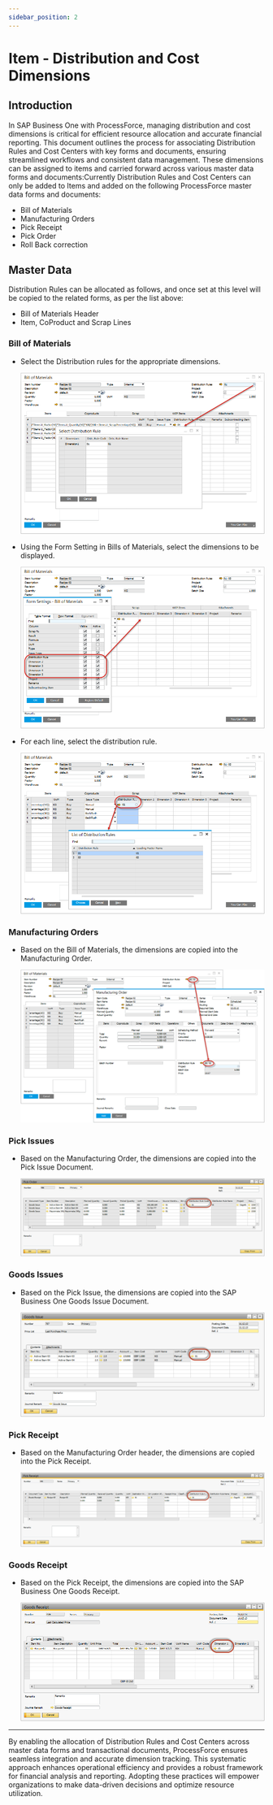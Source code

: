 ```yaml
---
sidebar_position: 2
---
```


# Item - Distribution and Cost Dimensions

## Introduction

In SAP Business One with ProcessForce, managing distribution and cost dimensions is critical for efficient resource allocation and accurate financial reporting. This document outlines the process for associating Distribution Rules and Cost Centers with key forms and documents, ensuring streamlined workflows and consistent data management. These dimensions can be assigned to items and carried forward across various master data forms and documents:Currently Distribution Rules and Cost Centers can only be added to Items and added on the following ProcessForce master data forms and documents:

- Bill of Materials
- Manufacturing Orders
- Pick Receipt
- Pick Order
- Roll Back correction

## Master Data

Distribution Rules can be allocated as follows, and once set at this level will be copied to the related forms, as per the list above:

- Bill of Materials Header
- Item, CoProduct and Scrap Lines

### Bill of Materials

- Select the Distribution rules for the appropriate dimensions.

    ![Bill of Materials](./media/item-distribution-and-cost-dimensions/bill-of-materials-select-distribution-rule.png)

- Using the Form Setting in Bills of Materials, select the dimensions to be displayed.

    ![Bill of Materials](./media/item-distribution-and-cost-dimensions/bill-of-materials-form-settings.png)

- For each line, select the distribution rule.

    ![Bill of Materials](./media/item-distribution-and-cost-dimensions/bill-of-materials-list-of-distribution-rules.png)

### Manufacturing Orders

- Based on the Bill of Materials, the dimensions are copied into the Manufacturing Order.

    ![Manufacturing Orders](./media/item-distribution-and-cost-dimensions/bill-of-materials.png)

### Pick Issues

- Based on the Manufacturing Order, the dimensions are copied into the Pick Issue Document.

    ![Pick Issues](./media/item-distribution-and-cost-dimensions/pick-issues.png)

### Goods Issues

- Based on the Pick Issue, the dimensions are copied into the SAP Business One Goods Issue Document.

    ![Goods Issues](./media/item-distribution-and-cost-dimensions/goods-issues.png)

### Pick Receipt

- Based on the Manufacturing Order header, the dimensions are copied into the Pick Receipt.

    ![Pick Receipt](./media/item-distribution-and-cost-dimensions/pick-receipt.png)

### Goods Receipt

- Based on the Pick Receipt, the dimensions are copied into the SAP Business One Goods Receipt.

    ![SAP Business One Goods Receipt](./media/item-distribution-and-cost-dimensions/goods-receipt.png)

---
By enabling the allocation of Distribution Rules and Cost Centers across master data forms and transactional documents, ProcessForce ensures seamless integration and accurate dimension tracking. This systematic approach enhances operational efficiency and provides a robust framework for financial analysis and reporting. Adopting these practices will empower organizations to make data-driven decisions and optimize resource utilization.

